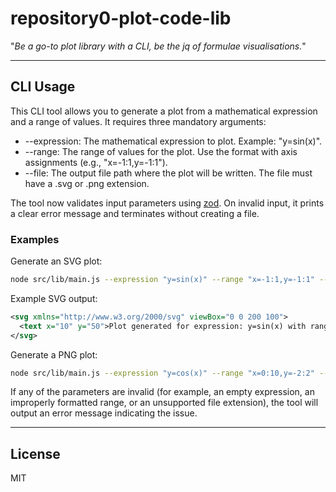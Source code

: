 # repository0-plot-code-lib

"_Be a go-to plot library with a CLI, be the jq of formulae visualisations._"

---

## CLI Usage

This CLI tool allows you to generate a plot from a mathematical expression and a range of values. It requires three mandatory arguments:

- --expression: The mathematical expression to plot. Example: "y=sin(x)".
- --range: The range of values for the plot. Use the format with axis assignments (e.g., "x=-1:1,y=-1:1").
- --file: The output file path where the plot will be written. The file must have a .svg or .png extension.

The tool now validates input parameters using [zod](https://github.com/colinhacks/zod). On invalid input, it prints a clear error message and terminates without creating a file.

### Examples

Generate an SVG plot:
```bash
node src/lib/main.js --expression "y=sin(x)" --range "x=-1:1,y=-1:1" --file output.svg
```

Example SVG output:
```xml
<svg xmlns="http://www.w3.org/2000/svg" viewBox="0 0 200 100">
  <text x="10" y="50">Plot generated for expression: y=sin(x) with range: x=-1:1,y=-1:1</text>
</svg>
```

Generate a PNG plot:
```bash
node src/lib/main.js --expression "y=cos(x)" --range "x=0:10,y=-2:2" --file output.png
```

If any of the parameters are invalid (for example, an empty expression, an improperly formatted range, or an unsupported file extension), the tool will output an error message indicating the issue.

---

## License

MIT
